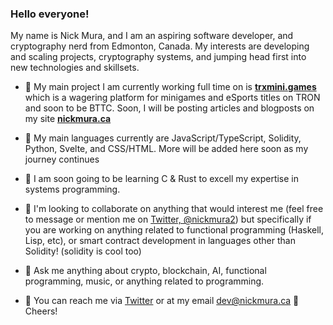 ### Hello everyone! 


My name is Nick Mura, and I am an aspiring software developer, and cryptography nerd from Edmonton, Canada. My interests are developing and scaling projects, cryptography systems, and jumping head first into new technologies and skillsets.

- 🔭 My main project I am currently working full time on is **[trxmini.games](http://github.com/nickmura/trxmini.games/)** which is a wagering platform for minigames and eSports titles on TRON and soon to be BTTC. Soon, I will be posting articles and blogposts on my site **[nickmura.ca](https://nickmura.ca)**

- 🧠 My main languages currently are JavaScript/TypeScript, Solidity, Python, Svelte, and CSS/HTML. More will be added here soon as my journey continues

- 🐇 I am soon going to be learning C & Rust to excell my expertise in systems programming.

- 👯 I'm looking to collaborate on anything that would interest me (feel free to message or mention me on [Twitter, @nickmura2](https://twitter.com/nickmura2)) but specifically if you are working on anything related to functional programming (Haskell, Lisp, etc), or smart contract development in languages other than Solidity! (solidity is cool too)

- 🤔 Ask me anything about crypto, blockchain, AI, functional programming, music, or anything related to programming.

- 💬 You can reach me via [Twitter](https://twitter.com/nickmura/) or at my email dev@nickmura.ca 🤙 Cheers!



